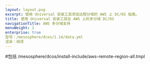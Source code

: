 ```yaml
---
layout: layout.pug
excerpt: 使用 Universal 安装工具添加远程分域的 AWS 上 DC/OS 指南。
title: 使用 Universal 安装工具在 AWS 上的多分域 DC/OS
navigationTitle: AWS 多分域支持
menuWeight: 1
enterprise: true
型号：/mesosphere/dcos/1.14/data.yml
渲染：胡须
---
```


#包括 /mesosphere/dcos/install-include/aws-remote-region-all.tmpl

